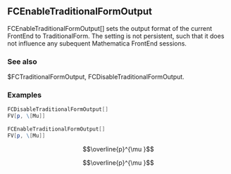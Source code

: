 ##  FCEnableTraditionalFormOutput 

FCEnableTraditionalFormOutput[] sets the output format of the current FrontEnd to TraditionalForm. The setting is not persistent, such that it does not influence any subequent Mathematica FrontEnd sessions.

###  See also 

$FCTraditionalFormOutput, FCDisableTraditionalFormOutput.

###  Examples 

```mathematica
FCDisableTraditionalFormOutput[]
FV[p, \[Mu]] 
 
FCEnableTraditionalFormOutput[]
FV[p, \[Mu]]
```

$$\overline{p}^{\mu }$$

$$\overline{p}^{\mu }$$